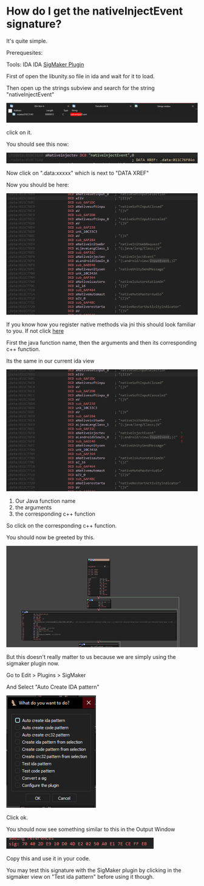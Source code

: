 # How do I get the nativeInjectEvent signature?

It's quite simple.

Prerequesites:

Tools:
IDA
IDA [SigMaker Plugin](https://github.com/ajkhoury/SigMaker-x64)

First of open the libunity.so file in ida and wait for it to load.

Then open up the strings subview and search for the string "nativeInjectEvent"

![Strings Subview](Images/nie_images/strings_subview.PNG)

click on it.

You should see this now:

![Get Xref](Images/nie_images/get_xref.PNG)

Now click on ".data:xxxxx" which is next to "DATA XREF"

Now you should be here:

![reg native array](Images/nie_images/reg_native_array.PNG)

If you know how you register native methods via jni this should look familiar to you. If not click [here](https://github.com/Octowolve/Hooking-Template-With-Mod-Menu/blob/40ad2c2fd85ff850ce6a3b427c8c4f87e3bf3c7c/app/src/main/cpp/main.cpp#L139)

First the java function name, then the arguments and then its corresponding c++ function.

Its the same in our current ida view

![method array](Images/nie_images/method_array.png)

1. Our Java function name
2. the arguments
3. the corresponding c++ function

So click on the corresponding c++ function.

You should now be greeted by this.

![ida view](Images/nie_images/ida_view.PNG)

 But this doesn't really matter to us because we are simply using the sigmaker plugin now.

 Go to Edit > Plugins > SigMaker

 And Select "Auto Create IDA pattern"

 ![sig maker](Images/nie_images/sigmaker.PNG)

 Click ok.

 You should now see something similar to this in the Output Window

 ![signature](Images/nie_images/signature.PNG)

 Copy this and use it in your code.

 


 You may test this signature with the SigMaker plugin by clicking in the sigmaker view on "Test ida pattern" before using it though.
